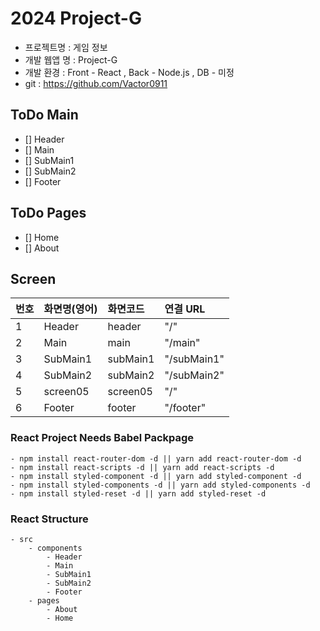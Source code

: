 # 2024 Project-G 

- 프로젝트명 : 게임 정보
- 개발 웹앱 명 : Project-G
- 개발 환경 : Front - React , Back - Node.js , DB - 미정
- git : https://github.com/Vactor0911

## ToDo Main
- [] Header
- [] Main
- [] SubMain1
- [] SubMain2
- [] Footer

## ToDo Pages
- [] Home
- [] About

## Screen

| 번호 | 화면명(영어) | 화면코드 | 연결 URL |
| :--- | :----------- | :------- | :------- |
| 1    | Header     | header | "/"      |
| 2    | Main     | main | "/main"      |
| 3    | SubMain1     | subMain1 | "/subMain1"      |
| 4    | SubMain2     | subMain2 | "/subMain2"      |
| 5    | screen05     | screen05 | "/"      |
| 6    | Footer     | footer | "/footer"      |


### React Project Needs Babel Packpage
    - npm install react-router-dom -d || yarn add react-router-dom -d
    - npm install react-scripts -d || yarn add react-scripts -d
    - npm install styled-component -d || yarn add styled-component -d
    - npm install styled-components -d || yarn add styled-components -d
    - npm install styled-reset -d || yarn add styled-reset -d

### React Structure
    - src
        - components
            - Header
            - Main
            - SubMain1
            - SubMain2
            - Footer
        - pages
            - About
            - Home